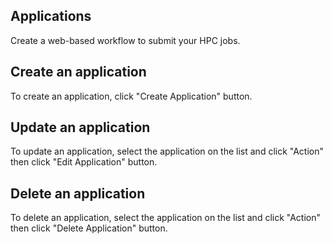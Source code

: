 ## Applications

Create a web-based workflow to submit your HPC jobs.

## Create an application

To create an application, click "Create Application" button.

## Update an application

To update an application, select the application on the list and click "Action" then click "Edit Application" button.

## Delete an application

To delete an application, select the application on the list and click "Action" then click "Delete Application" button.
